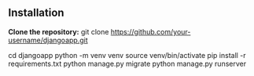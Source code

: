 ## Installation

**Clone the repository:**
git clone https://github.com/your-username/djangoapp.git

cd djangoapp
python -m venv venv
source venv/bin/activate
pip install -r requirements.txt
python manage.py migrate
python manage.py runserver

